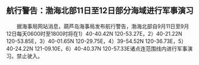 ## 航行警告：渤海北部11日至12日部分海域进行军事演习
　　据海事局网站消息，葫芦岛海事局发布航行警告，渤海北部自9月11日至9月12日每天0600时至1800时将在1）40-40.42N 120-53.27E，2）40-21.22N 120-53.85E，3）40-01.65N 120-29.75E，4）39-54.52N 120-36.73E，5）40-24.22N 121-09.10E，6）40-40.37N 120-57.33E诸点连范围线内进行军事演习。禁止驶入。

